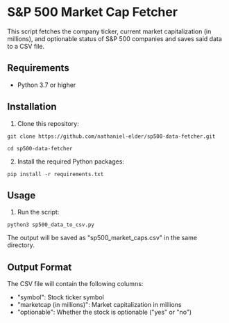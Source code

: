 # S&P 500 Market Cap Fetcher

This script fetches the company ticker, current market capitalization (in millions), and optionable status of S&P 500 companies and saves said data to a CSV file.

## Requirements

- Python 3.7 or higher

## Installation

1. Clone this repository:

```git clone https://github.com/nathaniel-elder/sp500-data-fetcher.git```

```cd sp500-data-fetcher```

2. Install the required Python packages:

```pip install -r requirements.txt```

## Usage

1. Run the script:

```python3 sp500_data_to_csv.py```

The output will be saved as "sp500_market_caps.csv" in the same directory.

## Output Format

The CSV file will contain the following columns:
- "symbol": Stock ticker symbol
- "marketcap (in millions)": Market capitalization in millions
- "optionable": Whether the stock is optionable ("yes" or "no")
